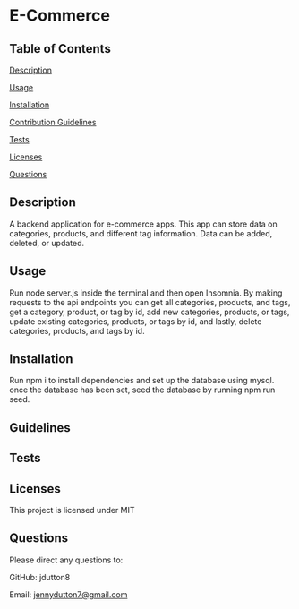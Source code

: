 # E-Commerce

## Table of Contents
 [Description](#description)

 [Usage](#usage)

 [Installation](#installation)

 [Contribution Guidelines](#guidelines)

 [Tests](#tests)

 [Licenses](#licenses)

 [Questions](#questions)

## Description
 A backend application for e-commerce apps. This app can store data on categories, products, and different tag information. Data can be added, deleted, or updated. 

## Usage
 Run node server.js inside the terminal and then open Insomnia. By making requests to the api endpoints you can get all categories, products, and tags, get a category, product, or tag by id, add new categories, products, or tags, update existing categories, products, or tags by id, and lastly, delete categories, products, and tags by id.

## Installation
 Run npm i to install dependencies and set up the database using mysql. once the database has been set, seed the database by running npm run seed.

## Guidelines
 

## Tests
 

## Licenses
 This project is licensed under MIT

## Questions
 Please direct any questions to:

 GitHub: jdutton8

 Email: jennydutton7@gmail.com